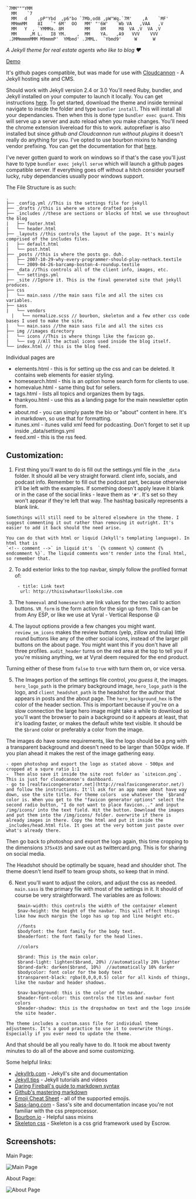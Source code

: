

    `7MM"""YMM                                                    
      MM    `7                                                    
      MM   d    ,pP"Ybd  ,p6"bo `7Mb,od8 ,pW"Wq.`7M'    ,A    `MF'
      MMmmMM    8I   `" 6M'  OO   MM' "'6W'   `Wb VA   ,VAA   ,V  
      MM   Y  , `YMMMa. 8M        MM    8M     M8  VA ,V  VA ,V   
      MM     ,M L.   I8 YM.    ,  MM    YA.   ,A9   VVV    VVV    
     .JMMmmmmMMM M9mmmP'  YMbmd' .JMML.  `Ybmd9'     W      W     


*A Jekyll theme for real estate agents who like to blog :heart:*

[Demo](http://giant-pepper.cloudvent.net)

It's github pages compatible, but was made for use with [Cloudcannon](http://cloudcannon.com/) - A Jekyll hosting site and CMS.

Should work with Jekyll version 2.4 or 3.0
You'll need Ruby, bundler, and Jekyll installed on your computer to launch it locally. You can get instructions [here](http://jekyllrb.com/).
To get started, download the theme and inside terminal navigate to inside the folder and type `bundler install`. This will install all your dependancies. Then when this is done type `bundler exec guard`. This will serve up a server and auto reload when you make changes. You'll need the chrome extension livereload for this to work. autoprefixer is also installed but since *github and Cloudcannon run without plugins* it doesn't really do anything for you. I've opted to use bourbon mixins to handing vendor prefixing. You can get the documentation for that [here](http://bourbon.io/docs/).

I've never gotten guard to work on windows so if that's the case you'll just have to type `bundler exec jekyll serve` which will launch a github pages compatible server. If everything goes off without a hitch consider yourself lucky, ruby dependancies usually poor windows support.

The File Structure is as such:

    .
    ├── _config.yml //This is the settings file for jekyll
    ├── _drafts //this is where we store drafted posts
    ├── _includes //these are sections or blocks of html we use throughout the blog
    |   ├── footer.html
    |   └── header.html
    ├── _layouts //this controls the layout of the page. It's mainly comprised of the includes files.
    |   ├── default.html
    |   └── post.html
    ├── _posts //this is where the posts go. duh.
    |   ├── 2007-10-29-why-every-programmer-should-play-nethack.textile
    |   └── 2009-04-26-barcamp-boston-4-roundup.textile
    ├── _data //This controls all of the client info, images, etc.
    |   └── settings.yml
    ├── _site //Ignore it. This is the final generated site that jekyll produces.
    ├── css
    |   └── main.sass //the main sass file and all the sites css variables.
    ├── sass
    |   └── vendors
      |   └── normalize.scss // bourbon, skeleton and a few other css code bases I used to make the site.
    |   └── main.sass //the main sass file and all the sites css
    ├── img //images directory
    |   └── icons //This is where things like the favicon go.
    |   └── svg //All the actual icons used inside the blog itself.
    └── index.html // this is the blog feed.

Individual pages are

-  elements.html - this is for setting up the css and can be deleted. It contains web elements for easier styling.
- homesearch.html - this is an option home search form for clients to use.
- homevalue.html - same thing but for sellers.
- tags.html - lists all topics and organizes them by tags.
- thankyou.html - use this as a landing page for the main newsletter optin form.
- about.md - you can simply paste the bio or "about" content in here. It's in markdown, so use that for formatting.
- itunes.xml - itunes valid xml feed for podcasting. Don't forget to set it up inside _data/settings.yml
- feed.xml - this is the rss feed.

## Customization:
  1. First thing you'll want to do is fill out the settings.yml file in the `_data` folder. It should all be very straight forward.
    client info, socials, and podcast info. Remember to fill out the podcast part, because otherwise it'll be left with the examples. If something doesn't apply leave it blank or in the case of the social links - leave them as `'#'`. It's set so they won't appear if they're left that way. The hashtag basically represents a blank link.

    Somethings will still need to be altered elsewhere in the theme. I suggest commenting it out rather than removing it outright. It's easier to add it back should the need arise.

    You can do that with html or liquid (Jekyll's templating language). In html that is
    `<!-- comment -->` in liquid it's  `{% comment %} comment {% endcomment %}`. The liquid comments won't render into the final html, so remember that.

  2. To add exterior links to the top navbar, simply follow the profiled format of:

          - title: Link text
           url: http://thisiswhataurllookslike.com
  3. The `homeeval` and `homesearch` are link values for the two call to action buttons. `VR_form` is the form action for the sign up form. This can be from Any ESP, or like we use at Vyral - Vertical Response :stuck_out_tongue_closed_eyes:

  4. The layout options provide a few changes you might want. `review_sm_icons` makes the review buttons (yelp, zillow and trulia) little round buttons like any of the other social icons, instead of the larger pill buttons on the about page. You might want this if you don't have all three profiles. `audit_header` turns on the red area at the top to tell you if you're missing anything, we at Vyral deem required for the end product.

  Turning either of these from `false` to `true` with turn them on, or vice versa.

  5. The Images portion of the settings file control, *you guess it*, the images. `hero_logo_path` is the primary background image, `hero_logo_path` is the logo, and `client_headshot_path` is the headshot for the author that appears in posts and the about page. The `hero_background_hex` is the color of the header section. This is important because if you're on a slow connection the large hero image might take a while to download so you'll want the browser to pain a background so it appears at least, that it's loading faster, or makes the default white text visible. It should be the `$brand` color or preferably a color from the image.

  The images do have some requirements, like the logo should be a png with a transparent background and doesn't need to be larger than 500px wide. If you plan ahead it makes the rest of the image gathering easy.

    - open photoshop and export the logo as stated above - 500px and cropped at a squre ratio 1:1
    -  Then also save it inside the site root folder as `siteicon.png`. This is just for cloudcannon's dashboard.
    - go to [realfavicongenerator.net](http://realfavicongenerator.net/) and follow the instructions. It'll ask for an app name about have way down, use the site title. For theme colors  use whatever the `$brand` color is. When you get to the "favicon generator options" select the second radio button, "I do not want to place favicon..." and input /img/icons/ into the text field. Hit the button. Download the images and put them into the /img/icons/ folder. overwrite if there is already images in there. Copy the html and put it inside the _includes/head.html file. It goes at the very bottom just paste over what's already there.

  Then go back to photoshop and export the logo again, this time cropping to the dimensions `375x435` and save out as twittercard.png. This is for sharing on social media.   

  The Headshot should be optimally be square, head and shoulder shot. The theme doesn't lend itself to team group shots, so keep that in mind.

  6. Next you'll want to adjust the colors, and adjust the css as needed. `main.sass` is the primary file with most of the settings in it. It should of course be very straightforward. The variables are as follows:

          $main-width: this controls the width of the container element
          $nav-height: the height of the navbar. This will effect things like how much margin the logo has up top and line height etc.

          //fonts
          $bodyfont: the font family for the body text.
          $headerfont: the font family for the head lines.

          //colors

          $brand: This is the main color.
          $brand-light: lighten($brand, 20%) //automatically 20% lighter
          $brand-dark: darken($brand, 10%)  //automatically 10% darker
          $bodycolor: font color for the body text
          $transparent-black: rgba(0,0,0,0.5) color for all kinds of things, like the navbar and header shadows.

          $nav-background: this is the color of the navbar.
          $header-font-color: this controls the titles and navbar font colors
          $header-shadow: this is the dropshadow on text and the logo inside the site header.

    The theme includes a custom.sass file for individual theme adjustments. It's a good practice to use it to overwrite things. Especially if you ever need to update the theme.


And that should be all you really have to do. It took me about twenty minutes to do all of the above and some customizing.

Some helpful links:
- [Jekyllrb.com](http://jekyllrb.com/) - Jekyll's site and documentation
- [Jekyll.tips](http://jekyll.tips/) - Jekyll tutorials and videos
- [Daring Fireball's guide to markdown syntax](http://daringfireball.net/projects/markdown/)
- [Github's mastering markdown](https://guides.github.com/features/mastering-markdown/)
- [Emoji Cheat Sheet](http://www.emoji-cheat-sheet.com/) - all of the supported emojis.
- [Sass-lang.com](http://sass-lang.com/) - Sass's site and documentation incase you're not familiar with the css preprocessor.
- [Bourbon.io](http://bourbon.io/docs/) - Helpful sass mixins
- [Skeleton css](http://getskeleton.com/) - Skeleton is a css grid framework used by Escrow.   


## Screenshots:

Main Page:

![Main Page](http://i.imgur.com/4lids74.jpg)

About Page:

![About Page](http://i.imgur.com/5nRTyRg.jpg)
